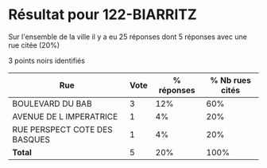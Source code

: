 # Résultat pour 122-BIARRITZ

Sur l'ensemble de la ville il y a eu 25 réponses dont 5 réponses avec une rue citée (20%)

3 points noirs identifiés

| Rue | Vote | % réponses | % Nb rues cités|
|-----|------|------------|----------------|
| BOULEVARD DU BAB | 3 | 12% | 60%|
| AVENUE DE L IMPERATRICE | 1 | 4% | 20%|
| RUE PERSPECT COTE DES BASQUES | 1 | 4% | 20%|
| **Total** | 5 | 20% | 100%|
